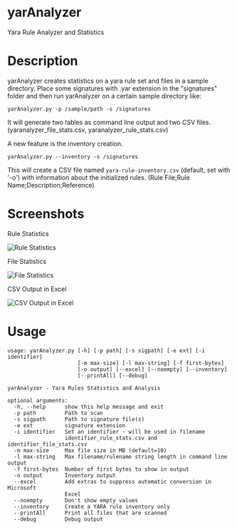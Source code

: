 # yarAnalyzer
Yara Rule Analyzer and Statistics

# Description
yarAnalyzer creates statistics on a yara rule set and files in a sample directory. Place some signatures with .yar extension in the "signatures" folder and then run yarAnalyzer on a certain sample directory like:

```yarAnalyzer.py -p /sample/path -s /signatures```

It will generate two tables as command line output and two CSV files. (yaranalyzer_file_stats.csv, yaranalyzer_rule_stats.csv)

A new feature is the inventory creation. 

```yarAnalyzer.py --inventory -s /signatures```

This will create a CSV file named ```yara-rule-inventory.csv``` (default, set with '-o') with information about the initialized rules. (Rule File;Rule Name;Description;Reference)

# Screenshots

Rule Statistics

![Rule Statistics](/screens/screen1.png)

File Statistics

![File Statistics](/screens/screen2.png)

CSV Output in Excel

![CSV Output in Excel](/screens/screen3.png)

# Usage

```
usage: yarAnalyzer.py [-h] [-p path] [-s sigpath] [-e ext] [-i identifier]
                      [-m max-size] [-l max-string] [-f first-bytes]
                      [-o output] [--excel] [--noempty] [--inventory]
                      [--printAll] [--debug]

yarAnalyzer - Yara Rules Statistics and Analysis

optional arguments:
  -h, --help      show this help message and exit
  -p path         Path to scan
  -s sigpath      Path to signature file(s)
  -e ext          signature extension
  -i identifier   Set an identifier - will be used in filename
                  identifier_rule_stats.csv and identifier_file_stats.csv
  -m max-size     Max file size in MB (default=10)
  -l max-string   Max filename/rulename string length in command line output
  -f first-bytes  Number of first bytes to show in output
  -o output       Inventory output
  --excel         Add extras to suppress automatic conversion in Microsoft
                  Excel
  --noempty       Don't show empty values
  --inventory     Create a YARA rule inventory only
  --printAll      Print all files that are scanned
  --debug         Debug output
  
```

